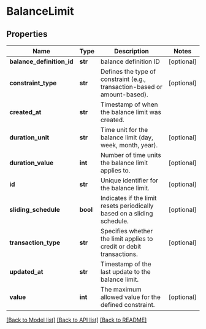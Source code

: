 # BalanceLimit

## Properties
Name | Type | Description | Notes
------------ | ------------- | ------------- | -------------
**balance_definition_id** | **str** | balance definition ID | [optional] 
**constraint_type** | **str** | Defines the type of constraint (e.g., transaction-based or amount-based). | [optional] 
**created_at** | **str** | Timestamp of when the balance limit was created. | 
**duration_unit** | **str** | Time unit for the balance limit (day, week, month, year). | [optional] 
**duration_value** | **int** | Number of time units the balance limit applies to. | [optional] 
**id** | **str** | Unique identifier for the balance limit. | [optional] 
**sliding_schedule** | **bool** | Indicates if the limit resets periodically based on a sliding schedule. | [optional] 
**transaction_type** | **str** | Specifies whether the limit applies to credit or debit transactions. | [optional] 
**updated_at** | **str** | Timestamp of the last update to the balance limit. | 
**value** | **int** | The maximum allowed value for the defined constraint. | [optional] 

[[Back to Model list]](../README.md#documentation-for-models) [[Back to API list]](../README.md#documentation-for-api-endpoints) [[Back to README]](../README.md)


